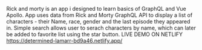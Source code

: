 Rick and morty is an app i designed to learn basics of GraphQL and Vue Apollo. App uses data from Rick and Morty GraphQL API to display a list of characters - their Name, race, gender and the last episode they appeared in. Simple search allows user to serach characters by name, which can later be added to favorite list using the star button.
LIVE DEMO ON NETLIFY
https://determined-lamarr-bd9a46.netlify.app/
